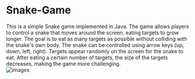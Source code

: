 # Snake-Game
This is a simple Snake game implemented in Java. The game allows players to control a snake that moves around the screen, eating targets to grow longer. The goal is to eat as many targets as possible without colliding with the snake's own body. The snake can be controlled using arrow keys (up, down, left, right). Targets appear randomly on the screen for the snake to eat. After eating a certain number of targets, the size of the targets decreases, making the game more challenging.<br />
![images](https://github.com/Zahramalaki/Snake-Game/assets/120048692/80a1d98b-dfc6-4559-8cef-7d9e2500bd17)
